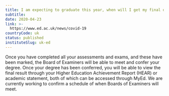 ```yaml
---
title: I am expecting to graduate this year, when will I get my final degree results?
subtitle: 
date: 2020-04-23
link: >-
  https://www.ed.ac.uk/news/covid-19
countryCode: uk
status: published
instituteSlug: uk-ed
---
```

Once you have completed all your assessments and exams, and these have been marked, the Board of Examiners will be able to meet and confer your degree. Once your degree has been conferred, you will be able to view the final result through your Higher Education Achievement Report (HEAR) or academic statement, both of which can be accessed through MyEd.  We are currently working to confirm a schedule of when Boards of Examiners will meet. 
